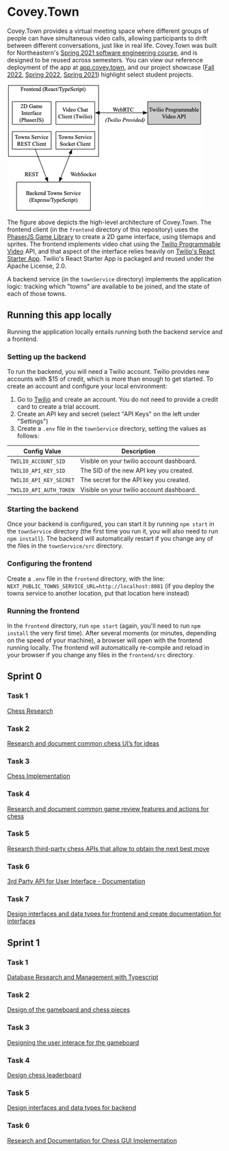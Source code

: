 # Covey.Town

Covey.Town provides a virtual meeting space where different groups of people can have simultaneous video calls, allowing participants to drift between different conversations, just like in real life.
Covey.Town was built for Northeastern's [Spring 2021 software engineering course](https://neu-se.github.io/CS4530-CS5500-Spring-2021/), and is designed to be reused across semesters.
You can view our reference deployment of the app at [app.covey.town](https://app.covey.town/), and our project showcase ([Fall 2022](https://neu-se.github.io/CS4530-Fall-2022/assignments/project-showcase), [Spring 2022](https://neu-se.github.io/CS4530-Spring-2022/assignments/project-showcase), [Spring 2021](https://neu-se.github.io/CS4530-CS5500-Spring-2021/project-showcase)) highlight select student projects.

![Covey.Town Architecture](docs/covey-town-architecture.png)

The figure above depicts the high-level architecture of Covey.Town.
The frontend client (in the `frontend` directory of this repository) uses the [PhaserJS Game Library](https://phaser.io) to create a 2D game interface, using tilemaps and sprites.
The frontend implements video chat using the [Twilio Programmable Video](https://www.twilio.com/docs/video) API, and that aspect of the interface relies heavily on [Twilio's React Starter App](https://github.com/twilio/twilio-video-app-react). Twilio's React Starter App is packaged and reused under the Apache License, 2.0.

A backend service (in the `townService` directory) implements the application logic: tracking which "towns" are available to be joined, and the state of each of those towns.

## Running this app locally

Running the application locally entails running both the backend service and a frontend.

### Setting up the backend

To run the backend, you will need a Twilio account. Twilio provides new accounts with $15 of credit, which is more than enough to get started.
To create an account and configure your local environment:

1. Go to [Twilio](https://www.twilio.com/) and create an account. You do not need to provide a credit card to create a trial account.
2. Create an API key and secret (select "API Keys" on the left under "Settings")
3. Create a `.env` file in the `townService` directory, setting the values as follows:

| Config Value            | Description                               |
| ----------------------- | ----------------------------------------- |
| `TWILIO_ACCOUNT_SID`    | Visible on your twilio account dashboard. |
| `TWILIO_API_KEY_SID`    | The SID of the new API key you created.   |
| `TWILIO_API_KEY_SECRET` | The secret for the API key you created.   |
| `TWILIO_API_AUTH_TOKEN` | Visible on your twilio account dashboard. |

### Starting the backend

Once your backend is configured, you can start it by running `npm start` in the `townService` directory (the first time you run it, you will also need to run `npm install`).
The backend will automatically restart if you change any of the files in the `townService/src` directory.

### Configuring the frontend

Create a `.env` file in the `frontend` directory, with the line: `NEXT_PUBLIC_TOWNS_SERVICE_URL=http://localhost:8081` (if you deploy the towns service to another location, put that location here instead)

### Running the frontend

In the `frontend` directory, run `npm start` (again, you'll need to run `npm install` the very first time). After several moments (or minutes, depending on the speed of your machine), a browser will open with the frontend running locally.
The frontend will automatically re-compile and reload in your browser if you change any files in the `frontend/src` directory.

## Sprint 0

### Task 1
[Chess Research](https://docs.google.com/document/d/1ltdmtVU1qt_3xL7zMYdBfDGNctp5DIB7kuPOp2u8hF0/edit?usp=share_link)

### Task 2
[Research and document common chess UI’s for ideas](https://docs.google.com/document/d/1sRrt-LXmMD0XZuwsx1H9pcTn259IzrWjv2b6xTpSQWk/edit?usp=share_link)

### Task 3
[Chess Implementation](https://docs.google.com/document/d/1QeHZiVdBC0Sml9_cBELD4x3lXeFCeFw6HailgKoM_i8/edit?usp=share_link)

### Task 4
[Research and document common game review features and actions for chess ](https://docs.google.com/document/d/1DC-Zvpw6DinjGFsLewzPPfa1pLaYa0V2NhS9mOU2oaI/edit?usp=share_link)

### Task 5
[Research third-party chess APIs that allow to obtain the next best move ](https://docs.google.com/document/d/1XoSNqdx_ildbTRr0SJjol3wtLF7AhcIjw-_rWmYIDRQ/edit?usp=share_link)

### Task 6
[3rd Party API for User Interface - Documentation](https://docs.google.com/document/d/14h7mEIp4um5r5NJPfUguPTzycIIcw614JpGbsvwFkw8/edit?usp=share_link)

### Task 7
[Design interfaces and data types for frontend and create documentation for interfaces](https://docs.google.com/document/d/1TooDaz6ug2rfLgawBFNe0XpcEqPa4QvlFDVyUWbLrJw/edit?usp=share_link)

## Sprint 1

### Task 1
[Database Research and Management with Typescript](https://docs.google.com/document/d/1bqMUMFa7O4HjRHJGxy82FTstx-rrYhfpN3GVkhX_LXs/edit?usp=sharing)

### Task 2
[Design of the gameboard and chess pieces](https://docs.google.com/presentation/d/1jmmCHMWRPT9zuWl78vUmkmx3GFAD6Zj-/edit?usp=sharing&ouid=100718077119225492816&rtpof=true&sd=true)

### Task 3
[Designing the user interace for the gameboard](https://docs.google.com/document/d/1pREZEXUDe0_FscI3BMJkE5hS-1aM2Qsn4YKFWjh4zmM/edit?usp=sharing)

### Task 4
[Design chess leaderboard](https://docs.google.com/document/d/1PwIqL4AvGcFCycayBFnHccCfSCnx0Ok4/edit?usp=sharing&ouid=100718077119225492816&rtpof=true&sd=true)

### Task 5
[Design interfaces and data types for backend](townService/src/types/CoveyTownSocket.d.ts)

### Task 6
[Research and Documentation for Chess GUI Implementation](https://docs.google.com/document/d/11To7b_DTHehHaiW3Tg7cwgZXYCvJHyCM3t3HjxkCOR8/edit?usp=sharing)


